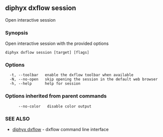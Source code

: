 ## diphyx dxflow session

Open interactive session

### Synopsis

Open interactive session with the provided options

```
diphyx dxflow session [target] [flags]
```

### Options

```
  -t, --toolbar   enable the dxflow toolbar when available
  -N, --no-open   skip opening the session in the default web browser
  -h, --help      help for session
```

### Options inherited from parent commands

```
      --no-color   disable color output
```

### SEE ALSO

* [diphyx dxflow](diphyx_dxflow.md)	 - dxflow command line interface

